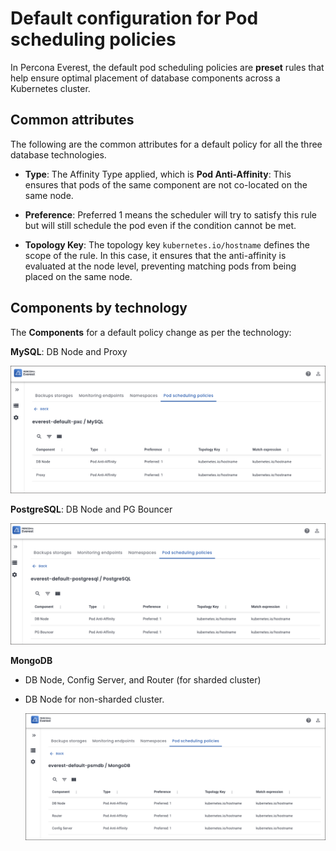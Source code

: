 # Default configuration for Pod scheduling policies

In Percona Everest, the default pod scheduling policies are **preset** rules that help ensure optimal placement of database components across a Kubernetes cluster. 


## Common attributes

The following are the common attributes for a default policy for all the three database technologies.

- **Type**: The Affinity Type applied, which is **Pod Anti-Affinity**: This ensures that pods of the same component are not co-located on the same node.

- **Preference**: Preferred 1 means the scheduler will try to satisfy this rule but will still schedule the pod even if the condition cannot be met.

- **Topology Key**: The topology key `kubernetes.io/hostname` defines the scope of the rule. In this case, it ensures that the anti-affinity is evaluated at the node level, preventing matching pods from being placed on the same node.
 
##  Components by technology

The **Components** for a default policy change as per the technology:

**MySQL**: DB Node and Proxy

  ![!image](../images/mysql_default_policy.png)


**PostgreSQL**: DB Node and PG Bouncer

  ![!image](../images/pg_default_policy.png)


**MongoDB**

- DB Node, Config Server, and Router (for sharded cluster) 
- DB Node for non-sharded cluster.

  ![!image](../images/default_mongo_policy.png)



















 











